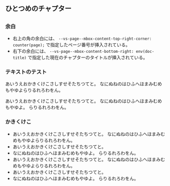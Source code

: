 ## ひとつめのチャプター

##

### 余白

- 右上の角の余白には、 `--vs-page--mbox-content-top-right-corner: counter(page);` で指定したページ番号が挿入されている。
- 右下の余白には、 `--vs-page--mbox-content-bottom-right: env(doc-title)` で指定した現在のチャプターのタイトルが挿入されている。

### テキストのテスト

あいうえおかきくけこさしすせそたちつてと。
なにぬねのはひふへほまみむめもやゆよらりるれろわをん。

あいうえおかきくけこさしすせそたちつてと。
なにぬねのはひふへほまみむめもやゆよ。
らりるれろわをん。

### かきくけこ

- あいうえおかきくけこさしすせそたちつてと。
なにぬねのはひふへほまみむめもやゆよらりるれろわをん。
- あいうえおかきくけこさしすせそたちつてと。
- なにぬねのはひふへほまみむめもやゆよ。
らりるれろわをん。
- あいうえおかきくけこさしすせそたちつてと。
なにぬねのはひふへほまみむめもやゆよらりるれろわをん。
- あいうえおかきくけこさしすせそたちつてと。
- なにぬねのはひふへほまみむめもやゆよ。
らりるれろわをん。
